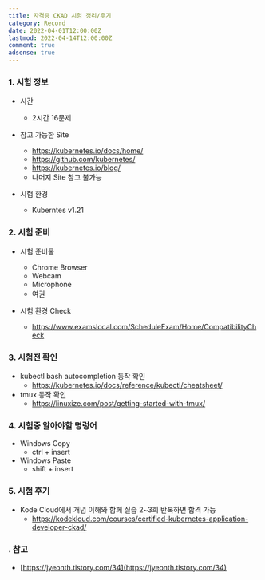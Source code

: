 ```yaml
---
title: 자격증 CKAD 시험 정리/후기
category: Record
date: 2022-04-01T12:00:00Z
lastmod: 2022-04-14T12:00:00Z
comment: true
adsense: true
---
```


### 1. 시험 정보

* 시간
  * 2시간 16문제

* 참고 가능한 Site
  * https://kubernetes.io/docs/home/
  * https://github.com/kubernetes/
  * https://kubernetes.io/blog/
  * 나머지 Site 참고 불가능

* 시험 환경
  * Kuberntes v1.21

### 2. 시험 준비

* 시험 준비물
  * Chrome Browser
  * Webcam
  * Microphone
  * 여권

* 시험 환경 Check
  * https://www.examslocal.com/ScheduleExam/Home/CompatibilityCheck

### 3. 시험전 확인

* kubectl bash autocompletion 동작 확인
  * https://kubernetes.io/docs/reference/kubectl/cheatsheet/
* tmux 동작 확인
  * https://linuxize.com/post/getting-started-with-tmux/

### 4. 시험중 알아야할 명렁어

* Windows Copy
  * ctrl + insert
* Windows Paste
  * shift + insert

### 5. 시험 후기

* Kode Cloud에서 개념 이해와 함께 실습 2~3회 반복하면 합격 가능
  * https://kodekloud.com/courses/certified-kubernetes-application-developer-ckad/

### . 참고

* [https://jyeonth.tistory.com/34](https://jyeonth.tistory.com/34)

